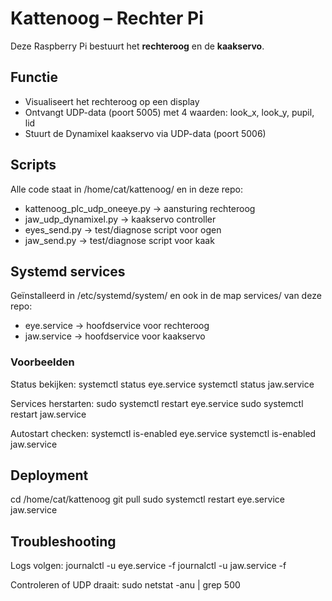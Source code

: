 # Kattenoog – Rechter Pi

Deze Raspberry Pi bestuurt het **rechteroog** en de **kaakservo**.

## Functie
- Visualiseert het rechteroog op een display
- Ontvangt UDP-data (poort 5005) met 4 waarden: look_x, look_y, pupil, lid
- Stuurt de Dynamixel kaakservo via UDP-data (poort 5006)

## Scripts
Alle code staat in /home/cat/kattenoog/ en in deze repo:
- kattenoog_plc_udp_oneeye.py → aansturing rechteroog
- jaw_udp_dynamixel.py → kaakservo controller
- eyes_send.py → test/diagnose script voor ogen
- jaw_send.py → test/diagnose script voor kaak

## Systemd services
Geïnstalleerd in /etc/systemd/system/ en ook in de map services/ van deze repo:
- eye.service → hoofdservice voor rechteroog
- jaw.service → hoofdservice voor kaakservo

### Voorbeelden
Status bekijken:
  systemctl status eye.service
  systemctl status jaw.service

Services herstarten:
  sudo systemctl restart eye.service
  sudo systemctl restart jaw.service

Autostart checken:
  systemctl is-enabled eye.service
  systemctl is-enabled jaw.service

## Deployment
  cd /home/cat/kattenoog
  git pull
  sudo systemctl restart eye.service jaw.service

## Troubleshooting
Logs volgen:
  journalctl -u eye.service -f
  journalctl -u jaw.service -f

Controleren of UDP draait:
  sudo netstat -anu | grep 500
